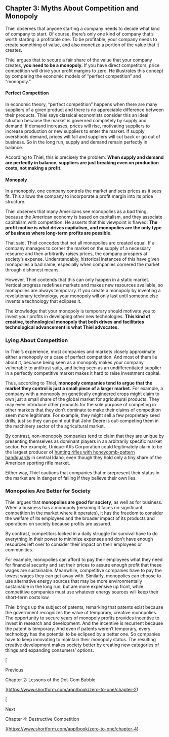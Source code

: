 ## Chapter 3: Myths About Competition and Monopoly

Thiel observes that anyone starting a company needs to decide what kind of company to start. Of course, there’s only one kind of company that’s worth starting: a profitable one. To be profitable, your company needs to create something of value, and also monetize a portion of the value that it creates.

Thiel argues that to secure a fair share of the value that your company creates, **you need to be a monopoly.** If you have direct competitors, price competition will drive your profit margins to zero. He illustrates this concept by comparing the economic models of “perfect competition” and “monopoly.”

#### Perfect Competition

In economic theory, “perfect competition” happens when there are many suppliers of a given product and there is no appreciable difference between their products. Thiel says classical economists consider this an ideal situation because the market is governed completely by supply and demand: If demand increases, prices will rise, motivating suppliers to increase production or new suppliers to enter the market. If supply overshoots demand, prices will fall and suppliers will cut back or go out of business. So in the long run, supply and demand remain perfectly in balance.

According to Thiel, this is precisely the problem: **When supply and demand are perfectly in balance, suppliers are just breaking even on production costs, not making a profit.**

#### Monopoly

In a monopoly, one company controls the market and sets prices as it sees fit. This allows the company to incorporate a profit margin into its price structure.

Thiel observes that many Americans see monopolies as a bad thing, because the American economy is based on capitalism, and they associate capitalism with competition. He asserts that this viewpoint is flawed: **The profit motive is what drives capitalism, and monopolies are the only type of business where long-term profits are possible.**

That said, Thiel concedes that not all monopolies are created equal. If a company manages to corner the market on the supply of a necessary resource and then arbitrarily raises prices, the company prospers at society’s expense. Understandably, historical instances of this have given monopolies a bad name, especially when companies cornered the market through dishonest means.

However, Thiel contends that this can only happen in a static market. Vertical progress redefines markets and makes new resources available, so monopolies are always temporary. If you create a monopoly by inventing a revolutionary technology, your monopoly will only last until someone else invents a technology that eclipses it.

The knowledge that your monopoly is temporary should motivate you to invest your profits in developing other new technologies. **This kind of creative, technological monopoly that both drives and facilitates technological advancement is what Thiel advocates.**

### Lying About Competition

In Thiel’s experience, most companies and markets closely approximate either a monopoly or a case of perfect competition. And most of them lie about it, because being seen as a monopoly makes your company vulnerable to antitrust suits, and being seen as an undifferentiated supplier in a perfectly competitive market makes it hard to raise investment capital.

Thus, according to Thiel, **monopoly companies tend to argue that the market they control is just a small piece of a larger market.** For example, a company with a monopoly on genetically engineered crops might claim to own just a small share of the global market for agricultural products. They may even introduce other products for the sole purpose of competing in other markets that they don’t dominate to make their claims of competition seem more legitimate. For example, they might sell a few proprietary seed drills, just so they can point out that John Deere is out-competing them in the machinery sector of the agricultural market.

By contrast, non-monopoly companies tend to claim that they are unique by presenting themselves as dominant players in an arbitrarily specific market sector. For example, Unique-ARs Corporation could legitimately claim to be the largest producer of [hunting rifles with honeycomb-pattern handguards](https://unique-ars.com/shop/complete-rifles/badlands/) in central Idaho, even though they hold only a tiny share of the American sporting rifle market.

Either way, Thiel cautions that companies that misrepresent their status in the market are in danger of failing if they believe their own lies.

### Monopolies Are Better for Society

Thiel argues that **monopolies are good for society**, as well as for business. When a business has a monopoly (meaning it faces no significant competition in the market where it operates), it has the freedom to consider the welfare of its employees and the broader impact of its products and operations on society because profits are assured.

By contrast, competitors locked in a daily struggle for survival have to do everything in their power to minimize expenses and don’t have enough resources left over to consider their impact on their employees or communities.

For example, monopolies can afford to pay their employees what they need for financial security and set their prices to assure enough profit that these wages are sustainable. Meanwhile, competitive companies have to pay the lowest wages they can get away with. Similarly, monopolies can choose to use alternative energy sources that may be more environmentally sustainable in the long run, but are more expensive up front, while competitive companies must use whatever energy sources will keep their short-term costs low.

Thiel brings up the subject of patents, remarking that patents exist because the government recognizes the value of temporary, creative monopolies. The opportunity to secure years of monopoly profits provides incentive to invest in research and development. And the incentive is recurrent because the patent is temporary. And even if patents weren’t temporary, every technology has the potential to be eclipsed by a better one. So companies have to keep innovating to maintain their monopoly status. The resulting creative development makes society better by creating new categories of things and expanding consumers’ options.

[

Previous

Chapter 2: Lessons of the Dot-Com Bubble

](https://www.shortform.com/app/book/zero-to-one/chapter-2)

[

Next

Chapter 4: Destructive Competition

](https://www.shortform.com/app/book/zero-to-one/chapter-4)